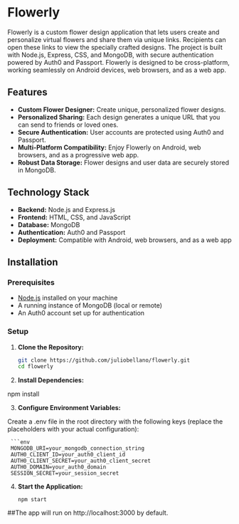 # Flowerly

Flowerly is a custom flower design application that lets users create and personalize virtual flowers and share them via unique links. Recipients can open these links to view the specially crafted designs. The project is built with Node.js, Express, CSS, and MongoDB, with secure authentication powered by Auth0 and Passport. Flowerly is designed to be cross-platform, working seamlessly on Android devices, web browsers, and as a web app.

## Features

- **Custom Flower Designer:** Create unique, personalized flower designs.
- **Personalized Sharing:** Each design generates a unique URL that you can send to friends or loved ones.
- **Secure Authentication:** User accounts are protected using Auth0 and Passport.
- **Multi-Platform Compatibility:** Enjoy Flowerly on Android, web browsers, and as a progressive web app.
- **Robust Data Storage:** Flower designs and user data are securely stored in MongoDB.

## Technology Stack

- **Backend:** Node.js and Express.js
- **Frontend:** HTML, CSS, and JavaScript
- **Database:** MongoDB
- **Authentication:** Auth0 and Passport
- **Deployment:** Compatible with Android, web browsers, and as a web app

## Installation

### Prerequisites

- [Node.js](https://nodejs.org/en/) installed on your machine
- A running instance of MongoDB (local or remote)
- An Auth0 account set up for authentication

### Setup

1. **Clone the Repository:**

   ```bash
   git clone https://github.com/juliobellano/flowerly.git
   cd flowerly
   
2. **Install Dependencies:**

  npm install

3. **Configure Environment Variables:**

  Create a .env file in the root directory with the following keys (replace the placeholders with your actual configuration):
  
     ```env
     MONGODB_URI=your_mongodb_connection_string
     AUTH0_CLIENT_ID=your_auth0_client_id
     AUTH0_CLIENT_SECRET=your_auth0_client_secret
     AUTH0_DOMAIN=your_auth0_domain
     SESSION_SECRET=your_session_secret

4. **Start the Application:**
   
   ```start
   npm start

##The app will run on http://localhost:3000 by default.


